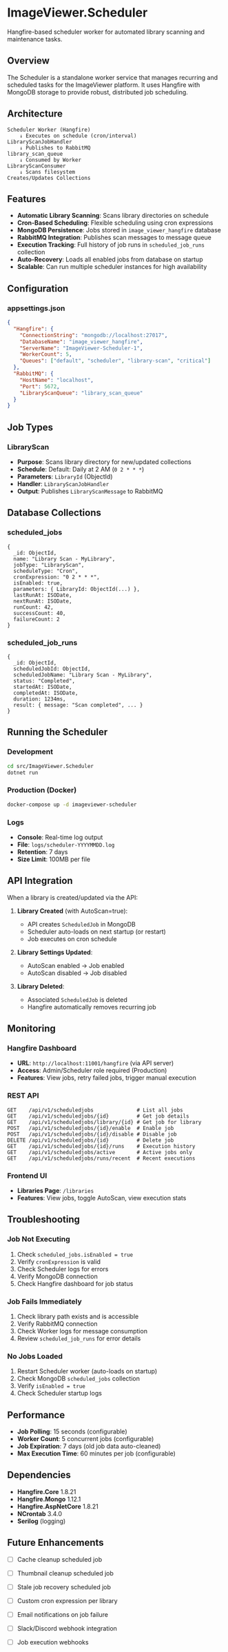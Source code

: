 # ImageViewer.Scheduler

Hangfire-based scheduler worker for automated library scanning and maintenance tasks.

## Overview

The Scheduler is a standalone worker service that manages recurring and scheduled tasks for the ImageViewer platform. It uses Hangfire with MongoDB storage to provide robust, distributed job scheduling.

## Architecture

```
Scheduler Worker (Hangfire)
    ↓ Executes on schedule (cron/interval)
LibraryScanJobHandler
    ↓ Publishes to RabbitMQ
library_scan_queue
    ↓ Consumed by Worker
LibraryScanConsumer
    ↓ Scans filesystem
Creates/Updates Collections
```

## Features

- **Automatic Library Scanning**: Scans library directories on schedule
- **Cron-Based Scheduling**: Flexible scheduling using cron expressions
- **MongoDB Persistence**: Jobs stored in `image_viewer_hangfire` database
- **RabbitMQ Integration**: Publishes scan messages to message queue
- **Execution Tracking**: Full history of job runs in `scheduled_job_runs` collection
- **Auto-Recovery**: Loads all enabled jobs from database on startup
- **Scalable**: Can run multiple scheduler instances for high availability

## Configuration

### appsettings.json

```json
{
  "Hangfire": {
    "ConnectionString": "mongodb://localhost:27017",
    "DatabaseName": "image_viewer_hangfire",
    "ServerName": "ImageViewer-Scheduler-1",
    "WorkerCount": 5,
    "Queues": ["default", "scheduler", "library-scan", "critical"]
  },
  "RabbitMQ": {
    "HostName": "localhost",
    "Port": 5672,
    "LibraryScanQueue": "library_scan_queue"
  }
}
```

## Job Types

### LibraryScan
- **Purpose**: Scans library directory for new/updated collections
- **Schedule**: Default: Daily at 2 AM (`0 2 * * *`)
- **Parameters**: `LibraryId` (ObjectId)
- **Handler**: `LibraryScanJobHandler`
- **Output**: Publishes `LibraryScanMessage` to RabbitMQ

## Database Collections

### scheduled_jobs
```
{
  _id: ObjectId,
  name: "Library Scan - MyLibrary",
  jobType: "LibraryScan",
  scheduleType: "Cron",
  cronExpression: "0 2 * * *",
  isEnabled: true,
  parameters: { LibraryId: ObjectId(...) },
  lastRunAt: ISODate,
  nextRunAt: ISODate,
  runCount: 42,
  successCount: 40,
  failureCount: 2
}
```

### scheduled_job_runs
```
{
  _id: ObjectId,
  scheduledJobId: ObjectId,
  scheduledJobName: "Library Scan - MyLibrary",
  status: "Completed",
  startedAt: ISODate,
  completedAt: ISODate,
  duration: 1234ms,
  result: { message: "Scan completed", ... }
}
```

## Running the Scheduler

### Development
```bash
cd src/ImageViewer.Scheduler
dotnet run
```

### Production (Docker)
```bash
docker-compose up -d imageviewer-scheduler
```

### Logs
- **Console**: Real-time log output
- **File**: `logs/scheduler-YYYYMMDD.log`
- **Retention**: 7 days
- **Size Limit**: 100MB per file

## API Integration

When a library is created/updated via the API:

1. **Library Created** (with AutoScan=true):
   - API creates `ScheduledJob` in MongoDB
   - Scheduler auto-loads on next startup (or restart)
   - Job executes on cron schedule

2. **Library Settings Updated**:
   - AutoScan enabled → Job enabled
   - AutoScan disabled → Job disabled

3. **Library Deleted**:
   - Associated `ScheduledJob` is deleted
   - Hangfire automatically removes recurring job

## Monitoring

### Hangfire Dashboard
- **URL**: `http://localhost:11001/hangfire` (via API server)
- **Access**: Admin/Scheduler role required (Production)
- **Features**: View jobs, retry failed jobs, trigger manual execution

### REST API
```
GET    /api/v1/scheduledjobs              # List all jobs
GET    /api/v1/scheduledjobs/{id}         # Get job details
GET    /api/v1/scheduledjobs/library/{id} # Get job for library
POST   /api/v1/scheduledjobs/{id}/enable  # Enable job
POST   /api/v1/scheduledjobs/{id}/disable # Disable job
DELETE /api/v1/scheduledjobs/{id}         # Delete job
GET    /api/v1/scheduledjobs/{id}/runs    # Execution history
GET    /api/v1/scheduledjobs/active       # Active jobs only
GET    /api/v1/scheduledjobs/runs/recent  # Recent executions
```

### Frontend UI
- **Libraries Page**: `/libraries`
- **Features**: View jobs, toggle AutoScan, view execution stats

## Troubleshooting

### Job Not Executing
1. Check `scheduled_jobs.isEnabled = true`
2. Verify `cronExpression` is valid
3. Check Scheduler logs for errors
4. Verify MongoDB connection
5. Check Hangfire dashboard for job status

### Job Fails Immediately
1. Check library path exists and is accessible
2. Verify RabbitMQ connection
3. Check Worker logs for message consumption
4. Review `scheduled_job_runs` for error details

### No Jobs Loaded
1. Restart Scheduler worker (auto-loads on startup)
2. Check MongoDB `scheduled_jobs` collection
3. Verify `isEnabled = true`
4. Check Scheduler startup logs

## Performance

- **Job Polling**: 15 seconds (configurable)
- **Worker Count**: 5 concurrent jobs (configurable)
- **Job Expiration**: 7 days (old job data auto-cleaned)
- **Max Execution Time**: 60 minutes per job (configurable)

## Dependencies

- **Hangfire.Core** 1.8.21
- **Hangfire.Mongo** 1.12.1
- **Hangfire.AspNetCore** 1.8.21
- **NCrontab** 3.4.0
- **Serilog** (logging)

## Future Enhancements

- [ ] Cache cleanup scheduled job
- [ ] Thumbnail cleanup scheduled job
- [ ] Stale job recovery scheduled job
- [ ] Custom cron expression per library
- [ ] Email notifications on job failure
- [ ] Slack/Discord webhook integration
- [ ] Job execution webhooks

